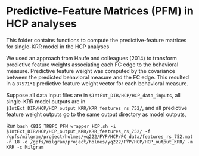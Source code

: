 # Predictive-Feature Matrices (PFM) in HCP analyses

This folder contains functions to compute the predictive-feature matrices for single-KRR model in the HCP analyses

We used an approach from Haufe and colleagues (2014) to transform predictive feature weights associating each FC edge to the behavioral measure. Predictive feature weight was computed by the covariance between the predicted behavioral measure and the FC edge. This resulted in a `87571*1` predictive feature weight vector for each behavioral measure. 

Suppose all data input files are in `$IntExt_DIR/HCP/HCP_data_inputs`, all single-KRR model outputs are in `$IntExt_DIR/HCP/HCP_output_KRR/KRR_features_rs_752/`, and all predictive feature weight outputs go to the same output directory as model outputs,

Run `bash CBIG_TRBPC_PFM_wrapper_HCP.sh -i $IntExt_DIR/HCP/HCP_output_KRR/KRR_features_rs_752/ -f /gpfs/milgram/project/holmes/yq222/FYP/HCP/FC_data/features_rs_752.mat -n 18 -o /gpfs/milgram/project/holmes/yq222/FYP/HCP/HCP_output_KRR/ -m KRR -c Milgram`
